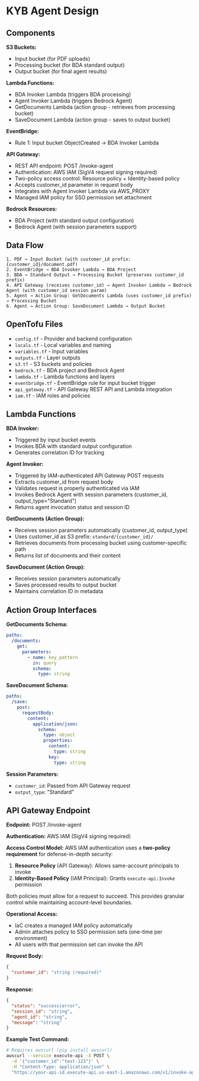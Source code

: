 # KYB Agent Design

## Components

**S3 Buckets:**
- Input bucket (for PDF uploads)
- Processing bucket (for BDA standard output)
- Output bucket (for final agent results)

**Lambda Functions:**
- BDA Invoker Lambda (triggers BDA processing)
- Agent Invoker Lambda (triggers Bedrock Agent)
- GetDocuments Lambda (action group - retrieves from processing bucket)
- SaveDocument Lambda (action group - saves to output bucket)

**EventBridge:**
- Rule 1: Input bucket ObjectCreated → BDA Invoker Lambda

**API Gateway:**
- REST API endpoint: POST /invoke-agent
- Authentication: AWS IAM (SigV4 request signing required)
- Two-policy access control: Resource policy + Identity-based policy
- Accepts customer_id parameter in request body
- Integrates with Agent Invoker Lambda via AWS_PROXY
- Managed IAM policy for SSO permission set attachment

**Bedrock Resources:**
- BDA Project (with standard output configuration)
- Bedrock Agent (with session parameters support)

## Data Flow

```
1. PDF → Input Bucket (with customer_id prefix: {customer_id}/document.pdf)
2. EventBridge → BDA Invoker Lambda → BDA Project
3. BDA → Standard Output → Processing Bucket (preserves customer_id prefix)
4. API Gateway (receives customer_id) → Agent Invoker Lambda → Bedrock Agent (with customer_id session param)
5. Agent → Action Group: GetDocuments Lambda (uses customer_id prefix) → Processing Bucket
6. Agent → Action Group: SaveDocument Lambda → Output Bucket
```

## OpenTofu Files

- `config.tf` - Provider and backend configuration
- `locals.tf` - Local variables and naming
- `variables.tf` - Input variables
- `outputs.tf` - Layer outputs
- `s3.tf` - S3 buckets and policies
- `bedrock.tf` - BDA project and Bedrock Agent
- `lambda.tf` - Lambda functions and layers
- `eventbridge.tf` - EventBridge rule for input bucket trigger
- `api_gateway.tf` - API Gateway REST API and Lambda integration
- `iam.tf` - IAM roles and policies

## Lambda Functions

**BDA Invoker:**
- Triggered by input bucket events
- Invokes BDA with standard output configuration
- Generates correlation ID for tracking

**Agent Invoker:**
- Triggered by IAM-authenticated API Gateway POST requests
- Extracts customer_id from request body
- Validates request is properly authenticated via IAM
- Invokes Bedrock Agent with session parameters (customer_id, output_type="Standard")
- Returns agent invocation status and session ID

**GetDocuments (Action Group):**
- Receives session parameters automatically (customer_id, output_type)
- Uses customer_id as S3 prefix: `standard/{customer_id}/`
- Retrieves documents from processing bucket using customer-specific path
- Returns list of documents and their content

**SaveDocument (Action Group):**
- Receives session parameters automatically
- Saves processed results to output bucket
- Maintains correlation ID in metadata

## Action Group Interfaces

**GetDocuments Schema:**
```yaml
paths:
  /documents:
    get:
      parameters:
        - name: key_pattern
          in: query
          schema:
            type: string
```

**SaveDocument Schema:**
```yaml
paths:
  /save:
    post:
      requestBody:
        content:
          application/json:
            schema:
              type: object
              properties:
                content:
                  type: string
                key:
                  type: string
```

**Session Parameters:**
- `customer_id`: Passed from API Gateway request
- `output_type`: "Standard"

## API Gateway Endpoint

**Endpoint:** POST /invoke-agent

**Authentication:** AWS IAM (SigV4 signing required)

**Access Control Model:**
AWS IAM authentication uses a **two-policy requirement** for defense-in-depth security:

1. **Resource Policy** (API Gateway): Allows same-account principals to invoke
2. **Identity-Based Policy** (IAM Principal): Grants `execute-api:Invoke` permission

Both policies must allow for a request to succeed. This provides granular control while maintaining account-level boundaries.

**Operational Access:**
- IaC creates a managed IAM policy automatically
- Admin attaches policy to SSO permission sets (one-time per environment)
- All users with that permission set can invoke the API

**Request Body:**
```json
{
  "customer_id": "string (required)"
}
```

**Response:**
```json
{
  "status": "success|error",
  "session_id": "string",
  "agent_id": "string",
  "message": "string"
}
```

**Example Test Command:**
```bash
# Requires awscurl (pip install awscurl)
awscurl --service execute-api -X POST \
  -d '{"customer_id":"test-123"}' \
  -H "Content-Type: application/json" \
  "https://your-api-id.execute-api.us-east-1.amazonaws.com/v1/invoke-agent"
```